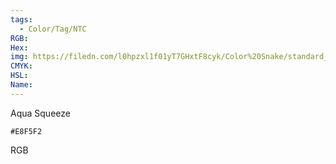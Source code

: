 ```yaml
---
tags:
  - Color/Tag/NTC
RGB:
Hex:
img: https://filedn.com/l0hpzxl1f01yT7GHxtF8cyk/Color%20Snake/standard_csv_to_svg//E8F5F2.svg
CMYK:
HSL:
Name:
---
```

Aqua Squeeze
```palette
#E8F5F2
```
RGB
